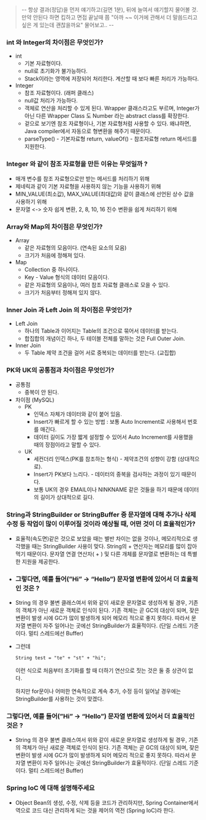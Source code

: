>-- 항상 결과(정답)을 먼저 얘기하고(길면 1분), 뒤에 늘여서 얘기할지 물어볼 것. 만약 안된다 하면 킵하고 면접 끝날때 쯤
"아까 ~~ 이거에 관해서 더 말씀드리고 싶은 게 있는데 괜찮을까요" 물어보고.. --


### int 와 Integer의 차이점은 무엇인가?

- int
    - 기본 자료형이다.
    - null로 초기화가 불가능하다.
    - Stack이라는 영역에 저장되어 처리한다. 계산할 때 보다 빠른 처리가 가능하다.
- Integer
    - 참조 자료형이다. (래퍼 클래스)
    - null값 처리가 가능하다.
    - 객체로 연산을 처리할 수 있게 된다. Wrapper 클래스라고도 부르며, Integer가 아닌 다른 Wrapper Class
    도 Number 라는 abstract class를 확장한다. 
    - 겉으로 보기엔 참조 자료형이나, 기본 자료형처럼 사용할 수 있다. 왜냐하면, Java compiler에서 자동으로 형변환을 해주기 때문이다.
    - parseType() - 기본자료형 return, valueOf() - 참조자료형 return 메서드를 지원한다.
### Integer 와 같이 참조 자료형을 만든 이유는 무엇일까 ?
- 매개 변수를 참조 자료형으로만 받는 메서드를 처리하기 위해
- 제네릭과 같이 기본 자료형을 사용하지 않는 기능을 사용하기 위해
- MIN_VALUE(최소값), MAX_VALUE(최대값)와 같이 클래스에 선언된 상수 값을 사용하기 위해
- 문자열 <-> 숫자 쉽게 변환, 2, 8, 10, 16 진수 변환을 쉽게 처리하기 위해

### Array와 Map의 차이점은 무엇인가?

- Array
    - 같은 자료형의 모음이다. (연속된 요소의 모음)
    - 크기가 처음에 정해져 있다.
- Map
    - Collection 중 하나이다.
    - Key - Value 형식의 데이터 모음이다.
    - 같은 자료형의 모음이나, 여러 참조 자료형 클래스로 모을 수 있다.
    - 크기가 처음부터 정해져 있지 않다.

### Inner Join 과 Left Join 의 차이점은 무엇인가?

- Left Join
    - 하나의 Table과 이어지는 Table의 조건으로 묶어서 데이터를 받는다.
    - 합집합의 개념이긴 하나, 두 테이블 전체를 말하는 것은 Full Outer Join.
- Inner Join
    - 두 Table 제약 조건을 걸어 서로 중복되는 데이터를 받는다. (교집합)

### PK와 UK의 공통점과 차이점은 무엇인가?

- 공통점
    - 중복이 안 된다.
- 차이점 (MySQL)
    - PK
        - 인덱스 자체가 데이터와 같이 붙어 있음.
        - Insert가 빠르게 할 수 있는 방법  : 보통 Auto Increment로 사용해서 번호를 매긴다.
        - 데이터 길이도 가장 짧게 설정할 수 있어서 Auto Increment를 사용했을 때의 장점이라고 말할 수 있다.
    - UK
        - 세컨더리 인덱스(PK를 참조하는 형식) - 제약조건의 성향이 강함 (상대적으로).
        - Insert가 PK보다 느리다. - 데이터의 중복을 검사하는 과정이 있기 때문이다.
        - 보통 UK의 경우 EMAIL이나 NINKNAME 같은 것들을 하기 때문에 데이터의 길이가 상대적으로 길다.

### String과 StringBuilder or StringBuffer 중 문자열에 대해 추가나 삭제 수정 등 작업이 많이 이루어질 것이라 예상될 때, 어떤 것이 더 효율적인가?

- 효율적(속도면)같은 것으로 보았을 때는 별반 차이는 없을 것이나, 메모리적으로 생각했을 때는 StringBuilder 사용이 맞다. String의 + 연산자는 메모리를 많이 잡아 먹기 때문이다. 문자열 연결 연산자( + ) 및 다른 개체를 문자열로 변환하는 데 특별한 지원을 제공한다.
- ### 그렇다면, 예를 들어(”Hi” → “Hello”) 문자열 변환에 있어서 더 효율적인 것은 ?

- String 의 경우 불변 클래스여서 위와 같이 새로운 문자열로 생성하게 될 경우, 기존의 객체가 아닌 새로운 객체로 인식이 된다. 기존 객체는 곧 GC의 대상이 되며, 잦은 변환이 발생 시에 GC가 많이 발생하게 되어 메모리 적으로 좋지 못하다. 따라서 문자열 변환이 자주 일어나는 곳에선 StringBuilder가 효율적이다. (단일 스레드 기준이다. 멀티 스레드에선 Buffer)
- 그런데

    ```markdown
    String test = "te" + "st" + "hi";
    ```

  이런 식으로 처음부터 초기화를 할 때 더하기 연산으로 짓는 것은 둘 중 상관이 없다.

  하지만 for문이나 어떠한 연속적으로 계속 추가, 수정 등이 일어날 경우에는 StringBuilder를 사용하는 것이 맞겠다.

### 그렇다면, 예를 들어(”Hi” → “Hello”) 문자열 변환에 있어서 더 효율적인 것은 ?

- String 의 경우 불변 클래스여서 위와 같이 새로운 문자열로 생성하게 될 경우, 기존의 객체가 아닌 새로운 객체로 인식이 된다. 기존 객체는 곧 GC의 대상이 되며, 잦은 변환이 발생 시에 GC가 많이 발생하게 되어 메모리 적으로 좋지 못하다. 따라서 문자열 변환이 자주 일어나는 곳에선 StringBuilder가 효율적이다. (단일 스레드 기준이다. 멀티 스레드에선 Buffer)

### Spring IoC 에 대해 설명해주세요

- Object Bean의 생성, 수정, 삭제 등을 코드가 관리하지만, Spring Container에서 역으로 코드 대신 관리하게 되는 것을 제어의 역전 (Spring IoC)라 한다.